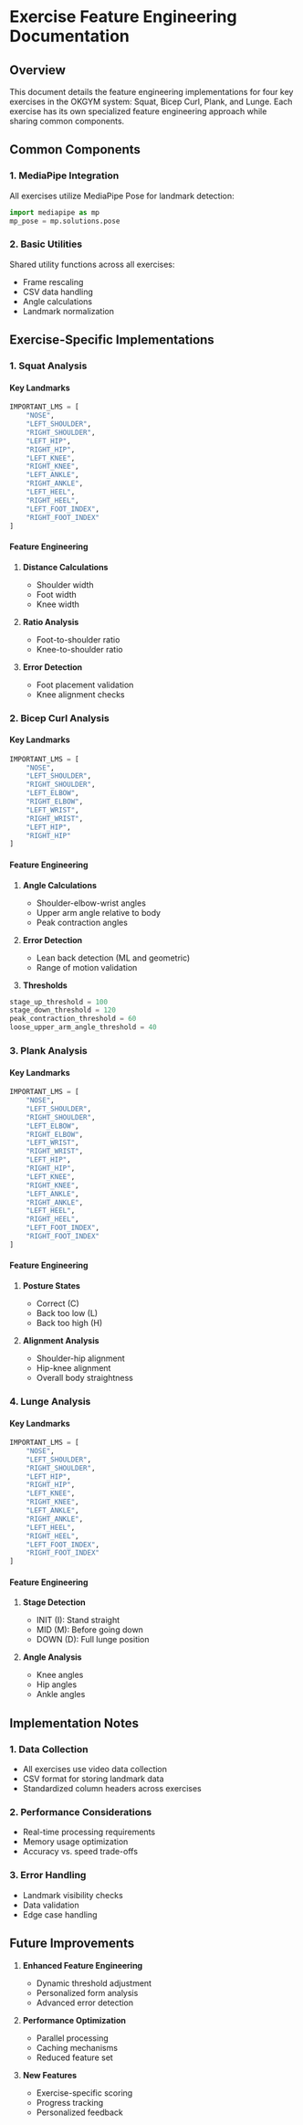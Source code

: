 # Exercise Feature Engineering Documentation

## Overview
This document details the feature engineering implementations for four key exercises in the OKGYM system: Squat, Bicep Curl, Plank, and Lunge. Each exercise has its own specialized feature engineering approach while sharing common components.

## Common Components

### 1. MediaPipe Integration
All exercises utilize MediaPipe Pose for landmark detection:
```python
import mediapipe as mp
mp_pose = mp.solutions.pose
```

### 2. Basic Utilities
Shared utility functions across all exercises:
- Frame rescaling
- CSV data handling
- Angle calculations
- Landmark normalization

## Exercise-Specific Implementations

### 1. Squat Analysis

#### Key Landmarks
```python
IMPORTANT_LMS = [
    "NOSE",
    "LEFT_SHOULDER",
    "RIGHT_SHOULDER",
    "LEFT_HIP",
    "RIGHT_HIP",
    "LEFT_KNEE",
    "RIGHT_KNEE",
    "LEFT_ANKLE",
    "RIGHT_ANKLE",
    "LEFT_HEEL",
    "RIGHT_HEEL",
    "LEFT_FOOT_INDEX",
    "RIGHT_FOOT_INDEX"
]
```

#### Feature Engineering
1. **Distance Calculations**
   - Shoulder width
   - Foot width
   - Knee width

2. **Ratio Analysis**
   - Foot-to-shoulder ratio
   - Knee-to-shoulder ratio

3. **Error Detection**
   - Foot placement validation
   - Knee alignment checks

### 2. Bicep Curl Analysis

#### Key Landmarks
```python
IMPORTANT_LMS = [
    "NOSE",
    "LEFT_SHOULDER",
    "RIGHT_SHOULDER",
    "LEFT_ELBOW",
    "RIGHT_ELBOW",
    "LEFT_WRIST",
    "RIGHT_WRIST",
    "LEFT_HIP",
    "RIGHT_HIP"
]
```

#### Feature Engineering
1. **Angle Calculations**
   - Shoulder-elbow-wrist angles
   - Upper arm angle relative to body
   - Peak contraction angles

2. **Error Detection**
   - Lean back detection (ML and geometric)
   - Range of motion validation

3. **Thresholds**
```python
stage_up_threshold = 100
stage_down_threshold = 120
peak_contraction_threshold = 60
loose_upper_arm_angle_threshold = 40
```

### 3. Plank Analysis

#### Key Landmarks
```python
IMPORTANT_LMS = [
    "NOSE",
    "LEFT_SHOULDER",
    "RIGHT_SHOULDER",
    "LEFT_ELBOW",
    "RIGHT_ELBOW",
    "LEFT_WRIST",
    "RIGHT_WRIST",
    "LEFT_HIP",
    "RIGHT_HIP",
    "LEFT_KNEE",
    "RIGHT_KNEE",
    "LEFT_ANKLE",
    "RIGHT_ANKLE",
    "LEFT_HEEL",
    "RIGHT_HEEL",
    "LEFT_FOOT_INDEX",
    "RIGHT_FOOT_INDEX"
]
```

#### Feature Engineering
1. **Posture States**
   - Correct (C)
   - Back too low (L)
   - Back too high (H)

2. **Alignment Analysis**
   - Shoulder-hip alignment
   - Hip-knee alignment
   - Overall body straightness

### 4. Lunge Analysis

#### Key Landmarks
```python
IMPORTANT_LMS = [
    "NOSE",
    "LEFT_SHOULDER",
    "RIGHT_SHOULDER",
    "LEFT_HIP",
    "RIGHT_HIP",
    "LEFT_KNEE",
    "RIGHT_KNEE",
    "LEFT_ANKLE",
    "RIGHT_ANKLE",
    "LEFT_HEEL",
    "RIGHT_HEEL",
    "LEFT_FOOT_INDEX",
    "RIGHT_FOOT_INDEX"
]
```

#### Feature Engineering
1. **Stage Detection**
   - INIT (I): Stand straight
   - MID (M): Before going down
   - DOWN (D): Full lunge position

2. **Angle Analysis**
   - Knee angles
   - Hip angles
   - Ankle angles

## Implementation Notes

### 1. Data Collection
- All exercises use video data collection
- CSV format for storing landmark data
- Standardized column headers across exercises

### 2. Performance Considerations
- Real-time processing requirements
- Memory usage optimization
- Accuracy vs. speed trade-offs

### 3. Error Handling
- Landmark visibility checks
- Data validation
- Edge case handling

## Future Improvements

1. **Enhanced Feature Engineering**
   - Dynamic threshold adjustment
   - Personalized form analysis
   - Advanced error detection

2. **Performance Optimization**
   - Parallel processing
   - Caching mechanisms
   - Reduced feature set

3. **New Features**
   - Exercise-specific scoring
   - Progress tracking
   - Personalized feedback 